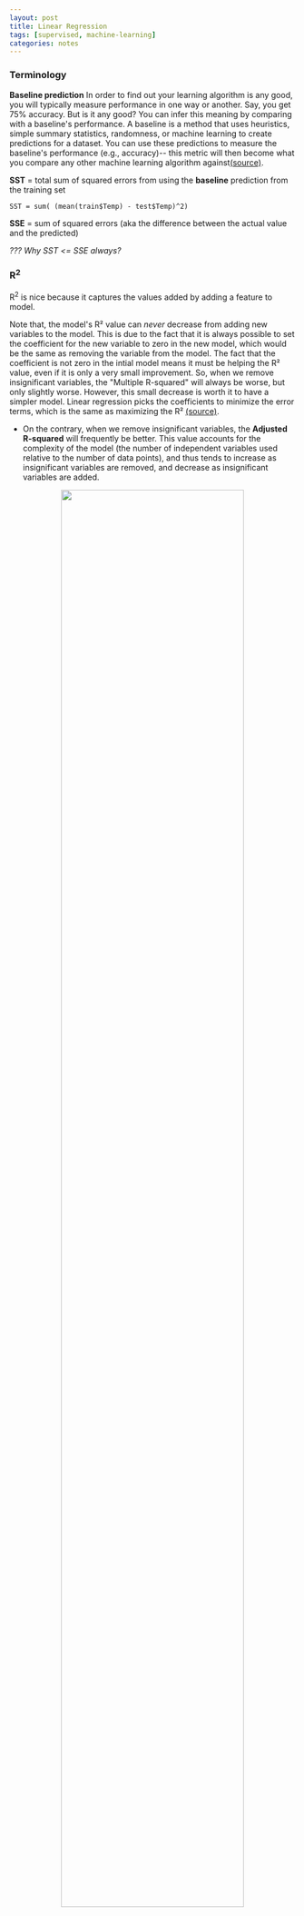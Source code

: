 ```yaml
---
layout: post
title: Linear Regression
tags: [supervised, machine-learning]
categories: notes
---
```


### Terminology

**Baseline prediction** In order to find out your learning algorithm is any good, you will typically measure performance in one way or another. Say, you get 75% accuracy. But is it any good? You can infer this meaning by comparing with a baseline's performance. A baseline is a method that uses heuristics, simple summary statistics, randomness, or machine learning to create predictions for a dataset. You can use these predictions to measure the baseline's performance (e.g., accuracy)-- this metric will then become what you compare any other machine learning algorithm against[(source)][3].

**SST** = total sum of squared errors from using the **baseline** prediction from the training set
```
SST = sum( (mean(train$Temp) - test$Temp)^2)
```
**SSE** = sum of squared errors (aka the difference between the actual value and the predicted)

*??? Why SST <= SSE always?*


### R<sup>2</sup>
R<sup>2</sup> is nice because it captures the values added by adding a feature to model. 

Note that, the model's R² value can *never* decrease from adding new variables to the model. This is due to the fact that it is always possible to set the coefficient for the new variable to zero in the new model, which would be the same as removing the variable from the model. The fact that the coefficient is not zero in the intial model means it must be helping the R² value, even if it is only a very small improvement. So, when we remove insignificant variables, the "Multiple R-squared" will always be worse, but only slightly worse. However, this small decrease is worth it to have a simpler model. 
Linear regression picks the coefficients to minimize the error terms, which is the same as maximizing the R² [(source)][1].
* On the contrary, when we remove insignificant variables, the **Adjusted R-squared** will frequently be better. This value accounts for the complexity of the model (the number of independent variables used relative to the number of data points), and thus tends to increase as insignificant variables are removed, and decrease as insignificant variables are added.
<p align="center">
  <img src="../../img/post-img/supervised/linear-reg/1.png" height="80%" width="80%">
</p>

In R, after obtaining the summary of the trained model, simply look at the p-values for all of the features that will signify the importance of that feature if < 0.05. The number of stars (from 1 to 3) on the last column also tells the exact same thing more quickly.

We are ultimately interested in models that have high explanatory power (as measured in training R<sup>2</sup>) and out of sample predictive power (as measured in testing R<sup>2</sup>).

Remember to convert numeric variable such as Month to factor variable because we would not want the numerical coding for Month (January = 1, February = 2, March = 3 and so on) to accidentally affect our predictions. For example, suppose that when the other variables are fixed, an additional 500 units are sold from June to December, relative to the other months. This type of relationship between the boost to the sales and the Month variable would look like a step function at Month = 6, which cannot be modeled as a linear function of Month.

### Correlation
* Measures whether and how strongly pairs of variables are related.
* Has values ranging from -1 to 1 with 0 being no correlation, 1 being positive correlation and so on.

### Multicolinarality
refers to the situation when two independent variables are highly correlated (typically |correlation| > 0.7).
    * Since coefficients are only interpretable in the presence of other variables being used, if a model has many independent variables with high correlation, the significant values of them might be really low when ALL are chosen to predict a dependent variable since including them all is tantamount to multiplying the scale of that feature. Dropping one of them **one at a time**(with the one with the largest "p-value" being removed first, or , or the one with the "t value" closest to zero) would increase R<sup>2</sup>. 

[1]: https://www.edx.org/course/analytics-edge-mitx-15-071x-3
[2]: https://stats.stackexchange.com/a/29326/165795
[3]: https://www.quora.com/What-does-baseline-mean-in-machine-learning/answer/Neal-Lathia?srid=ugxJO